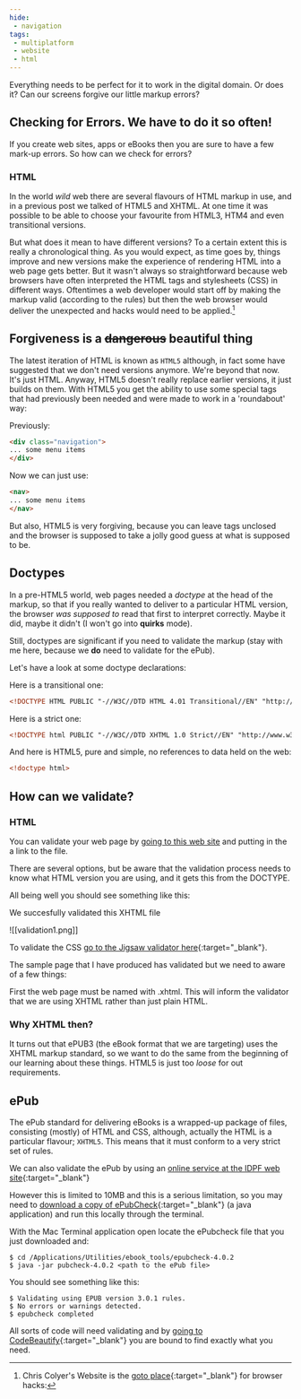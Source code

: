 ```yaml
---
hide:
 - navigation
tags:
 - multiplatform
 - website
 - html
---
```



Everything needs to be perfect for it to work in the digital domain. Or does it? Can our screens forgive our little markup errors?

## Checking for Errors. We have to do it so often!

If you create web sites, apps or eBooks then you are sure to have a few mark-up errors. So how can we check for errors?

### HTML

In the world _wild_ web there are several flavours of HTML markup in use, and in a previous post we talked of HTML5 and XHTML. At one time it was possible to be able to choose your favourite from HTML3, HTM4 and even transitional versions.

But what does it mean to have different versions? To a certain extent this is really a chronological thing. As you would expect, as time goes by, things improve and new versions make the experience of rendering HTML into a web page gets better. But it wasn't always so straightforward because web browsers have often interpreted the HTML tags and stylesheets (CSS) in different ways. Oftentimes a web developer would start off by making the markup valid (according to the rules) but then the web browser would deliver the unexpected and hacks would need to be applied.[^1]

## Forgiveness is a ~~dangerous~~ beautiful thing

The latest iteration of HTML is known as `HTML5` although, in fact some have suggested that we don't need versions anymore. We're beyond that now. It's just HTML. Anyway, HTML5 doesn't really replace earlier versions, it just builds on them. With HTML5 you get the ability to use some special tags that had previously been needed and were made to work in a 'roundabout' way:

Previously:

```html
<div class="navigation">
... some menu items
</div>
```

Now we can just use:

```html
<nav>
... some menu items
</nav>
```

But also, HTML5 is very forgiving, because you can leave tags unclosed and the browser is supposed to take a jolly good guess at what is supposed to be.

## Doctypes

In a pre-HTML5 world, web pages needed a _doctype_ at the head of the markup, so that if you really wanted to deliver to a particular HTML version, the browser _was supposed to_ read that first to interpret correctly. Maybe it did, maybe it didn't (I won't go into **quirks** mode).

Still, doctypes are significant if you need to validate the markup (stay with me here, because we **do** need to validate for the ePub).

Let's have a look at some doctype declarations:

Here is a transitional one:

```html
<!DOCTYPE HTML PUBLIC "-//W3C//DTD HTML 4.01 Transitional//EN" "http://www.w3.org/TR/html4/loose.dtd">
```
Here is a strict one:

```html
<!DOCTYPE html PUBLIC "-//W3C//DTD XHTML 1.0 Strict//EN" "http://www.w3.org/TR/xhtml1/DTD/xhtml1-strict.dtd">
```

And here is HTML5, pure and simple, no references to data held on the web:

```html
<!doctype html>
```

## How can we validate?

### HTML
You can validate your web page by [going to this web site][d2ef4529] and putting in the a link to the file.

  [d2ef4529]: https://validator.w3.org/nu/ "The online validator"

There are several options, but be aware that the validation process needs to know what HTML version you are using, and it gets this from the DOCTYPE.

All being well you should see something like this:

We succesfully validated this XHTML file


![[validation1.png]]

To validate the CSS [go to the Jigsaw validator here][69928c16]{:target="_blank"}.

  [69928c16]: https://jigsaw.w3.org/css-validator/ "Validate the CSS"

The sample page that I have produced has validated but we need to aware of a few things:

First the web page must be named with .xhtml. This will inform the validator that we are using XHTML rather than just plain HTML.

### Why XHTML then?

It turns out that ePUB3 (the eBook format that we are targeting) uses the XHTML markup standard, so we want to do the same from the beginning of our learning about these things. HTML5 is just too _loose_ for out requirements.

## ePub

The ePub standard for delivering eBooks is a wrapped-up package of files, consisting (mostly) of HTML and CSS, although, actually the HTML is a particular flavour; `XHTML5`. This means that it must conform to a very strict set of rules.

We can also validate the ePub by using an [online service at the IDPF web site][4a53fecc]{:target="_blank"}

  [4a53fecc]: http://validator.idpf.org "Validate the ePub"

However this is limited to 10MB and this is a serious limitation, so you may need to [download a copy of ePubCheck][898daf9e]{:target="_blank"} (a java application) and run this locally through the terminal.

  [898daf9e]: https://github.com/IDPF/epubcheck/releases "Grab the latest version"

With the Mac Terminal application open locate the ePubcheck file that you just downloaded and:

```terminal
$ cd /Applications/Utilities/ebook_tools/epubcheck-4.0.2
$ java -jar pubcheck-4.0.2 <path to the ePub file>
```
You should see something like this:

```terminal
$ Validating using EPUB version 3.0.1 rules.
$ No errors or warnings detected.
$ epubcheck completed
```
All sorts of code will need validating and by [going to CodeBeautify][8f71ebe7]{:target="_blank"} you are bound to find exactly what you need.

  [8f71ebe7]: http://codebeautify.org "This is very useful indeed"




[^1]: Chris Colyer's Website is the [goto place][7faa4e4f]{:target="_blank"} for browser hacks:

  [7faa4e4f]: https://css-tricks.com/snippets/css/browser-specific-hacks/ "Off to the web"
